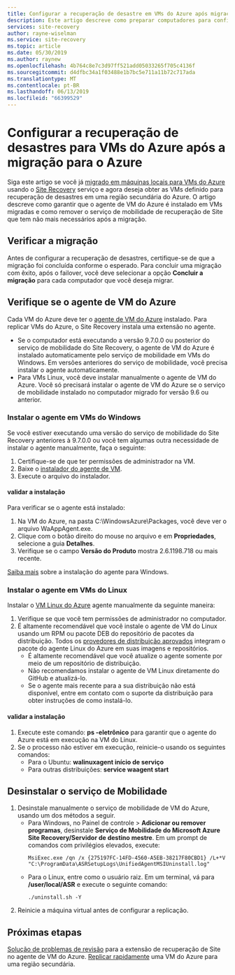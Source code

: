 ```yaml
---
title: Configurar a recuperação de desastre em VMs do Azure após migração para o Azure com o Azure Site Recovery | Microsoft Docs
description: Este artigo descreve como preparar computadores para configurar a recuperação de desastre entre regiões do Azure após a migração para o Azure usando o Azure Site Recovery.
services: site-recovery
author: rayne-wiselman
ms.service: site-recovery
ms.topic: article
ms.date: 05/30/2019
ms.author: raynew
ms.openlocfilehash: 4b764c8e7c3d97ff521add05033265f705c4136f
ms.sourcegitcommit: d4dfbc34a1f03488e1b7bc5e711a11b72c717ada
ms.translationtype: MT
ms.contentlocale: pt-BR
ms.lasthandoff: 06/13/2019
ms.locfileid: "66399529"
---
```

# <a name="set-up-disaster-recovery-for-azure-vms-after-migration-to-azure"></a>Configurar a recuperação de desastres para VMs do Azure após a migração para o Azure 


Siga este artigo se você já [migrado em máquinas locais para VMs do Azure](tutorial-migrate-on-premises-to-azure.md) usando o [Site Recovery](site-recovery-overview.md) serviço e agora deseja obter as VMs definido para recuperação de desastres em uma região secundária do Azure. O artigo descreve como garantir que o agente de VM do Azure é instalado em VMs migradas e como remover o serviço de mobilidade de recuperação de Site que tem não mais necessários após a migração.



## <a name="verify-migration"></a>Verificar a migração

Antes de configurar a recuperação de desastres, certifique-se de que a migração foi concluída conforme o esperado. Para concluir uma migração com êxito, após o failover, você deve selecionar a opção **Concluir a migração** para cada computador que você deseja migrar. 

## <a name="verify-the-azure-vm-agent"></a>Verifique se o agente de VM do Azure

Cada VM do Azure deve ter o [agente de VM do Azure](../virtual-machines/extensions/agent-windows.md) instalado. Para replicar VMs do Azure, o Site Recovery instala uma extensão no agente.

- Se o computador está executando a versão 9.7.0.0 ou posterior do serviço de mobilidade do Site Recovery, o agente de VM do Azure é instalado automaticamente pelo serviço de mobilidade em VMs do Windows. Em versões anteriores do serviço de mobilidade, você precisa instalar o agente automaticamente.
- Para VMs Linux, você deve instalar manualmente o agente de VM do Azure. Você só precisará instalar o agente de VM do Azure se o serviço de mobilidade instalado no computador migrado for versão 9.6 ou anterior.


### <a name="install-the-agent-on-windows-vms"></a>Instalar o agente em VMs do Windows

Se você estiver executando uma versão do serviço de mobilidade do Site Recovery anteriores à 9.7.0.0 ou você tem algumas outra necessidade de instalar o agente manualmente, faça o seguinte:  

1. Certifique-se de que ter permissões de administrador na VM.
2. Baixe o [instalador do agente de VM](https://go.microsoft.com/fwlink/?LinkID=394789&clcid=0x409).
3. Execute o arquivo do instalador.

#### <a name="validate-the-installation"></a>validar a instalação
Para verificar se o agente está instalado:

1. Na VM do Azure, na pasta C:\WindowsAzure\Packages, você deve ver o arquivo WaAppAgent.exe.
2. Clique com o botão direito do mouse no arquivo e em **Propriedades**, selecione a guia **Detalhes**.
3. Verifique se o campo **Versão do Produto** mostra 2.6.1198.718 ou mais recente.

[Saiba mais](https://docs.microsoft.com/azure/virtual-machines/extensions/agent-windows) sobre a instalação do agente para Windows.

### <a name="install-the-agent-on-linux-vms"></a>Instalar o agente em VMs do Linux

Instalar o [VM Linux do Azure](../virtual-machines/extensions/agent-linux.md) agente manualmente da seguinte maneira:

1. Verifique se que você tem permissões de administrador no computador.
2. É altamente recomendável que você instale o agente de VM do Linux usando um RPM ou pacote DEB do repositório de pacotes da distribuição. Todos os [provedores de distribuição aprovados](https://docs.microsoft.com/azure/virtual-machines/linux/endorsed-distros) integram o pacote do agente Linux do Azure em suas imagens e repositórios.
    - É altamente recomendável que você atualize o agente somente por meio de um repositório de distribuição.
    - Não recomendamos instalar o agente de VM Linux diretamente do GitHub e atualizá-lo.
    -  Se o agente mais recente para a sua distribuição não está disponível, entre em contato com o suporte da distribuição para obter instruções de como instalá-lo. 

#### <a name="validate-the-installation"></a>validar a instalação 

1. Execute este comando: **ps -eletrônico** para garantir que o agente do Azure está em execução na VM do Linux.
2. Se o processo não estiver em execução, reinicie-o usando os seguintes comandos:
    - Para o Ubuntu: **walinuxagent início de serviço**
    - Para outras distribuições: **service waagent start**


## <a name="uninstall-the-mobility-service"></a>Desinstalar o serviço de Mobilidade

1. Desinstale manualmente o serviço de mobilidade de VM do Azure, usando um dos métodos a seguir. 
    - Para Windows, no Painel de controle > **Adicionar ou remover programas**, desinstale **Serviço de Mobilidade do Microsoft Azure Site Recovery/Servidor de destino mestre**. Em um prompt de comandos com privilégios elevados, execute:
        ```
        MsiExec.exe /qn /x {275197FC-14FD-4560-A5EB-38217F80CBD1} /L+*V "C:\ProgramData\ASRSetupLogs\UnifiedAgentMSIUninstall.log"
        ```
    - Para o Linux, entre como o usuário raiz. Em um terminal, vá para **/user/local/ASR** e execute o seguinte comando:
        ```
        ./uninstall.sh -Y
        ```
2. Reinicie a máquina virtual antes de configurar a replicação.

## <a name="next-steps"></a>Próximas etapas

[Solução de problemas de revisão](site-recovery-extension-troubleshoot.md) para a extensão de recuperação de Site no agente de VM do Azure.
[Replicar rapidamente](azure-to-azure-quickstart.md) uma VM do Azure para uma região secundária.
